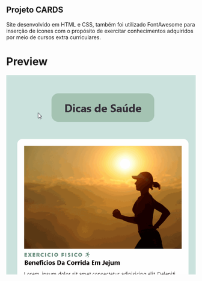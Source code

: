 ## Projeto CARDS
Site desenvolvido em HTML e CSS, também foi utilizado FontAwesome para inserção de ícones com o propósito de exercitar conhecimentos adquiridos por meio de cursos extra curriculares.


# Preview
![preview](https://github.com/rennanserafim/Cards/blob/master/img/preview.gif)
